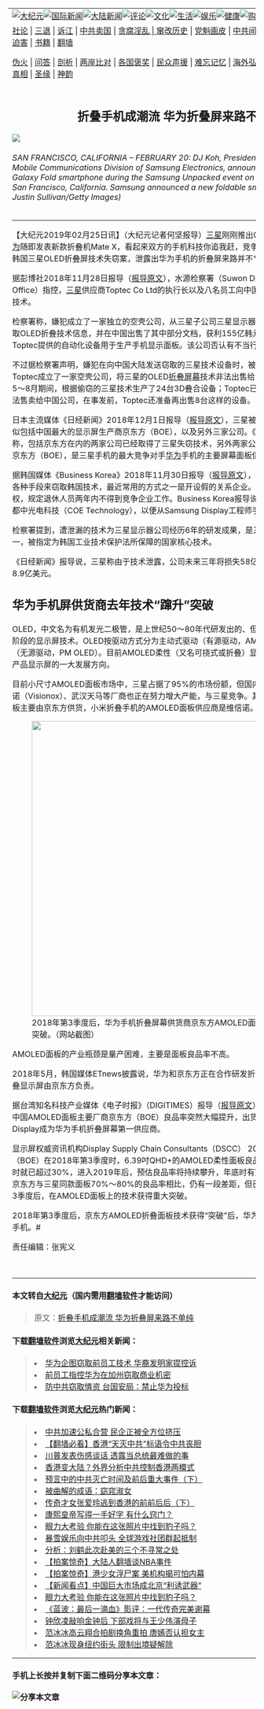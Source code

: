 <a name="1" id="1" target="_blank"></a><span id="1"></span>
<table border="0"><tr><td colspan="2" VALIGN=TOP><a href="https://github.com/woywz155/djy/blob/master/gb/nsc413.md#1"><img src="https://raw.githubusercontent.com/woywz155/www/master/t/djy/1.jpg" title="大纪元"></a><a href="https://github.com/woywz155/djy/blob/master/gb/n24hr.md#1"><img src="https://raw.githubusercontent.com/woywz155/www/master/t/djy/3.jpg" title="国际新闻"></a><a href="https://github.com/woywz155/djy/blob/master/gb/nsc413.md#1"><img src="https://raw.githubusercontent.com/woywz155/www/master/t/djy/4.jpg" title="大陆新闻"></a><a href="https://github.com/woywz155/djy/blob/master/gb/news392.md#1"><img src="https://raw.githubusercontent.com/woywz155/www/master/t/djy/5.jpg" title="评论"></a><a href="https://github.com/woywz155/djy/blob/master/gb/news2007.md#1"><img src="https://raw.githubusercontent.com/woywz155/www/master/t/djy/6.jpg" title="文化"></a><a href="https://github.com/woywz155/djy/blob/master/gb/news2008.md#1"><img src="https://raw.githubusercontent.com/woywz155/www/master/t/djy/7.jpg" title="生活"></a><a href="https://github.com/woywz155/djy/blob/master/gb/ncyule.md#1"><img src="https://raw.githubusercontent.com/woywz155/www/master/t/djy/8.jpg" title="娱乐"></a><a href="https://github.com/woywz155/djy/blob/master/gb/nsc1002.md#1"><img src="https://raw.githubusercontent.com/woywz155/www/master/t/djy/9.jpg" title="健康"><a href="https://www.youlucky.com"><img src="https://raw.githubusercontent.com/woywz155/www/master/t/djy/10.jpg" title="购物"></a><a href="https://www.supportepoch.org/donation?utm_medium=epochtimes&utm_source=referral&utm_campaign=donate_button_djyhomepage"><img src="https://raw.githubusercontent.com/woywz155/www/master/t/djy/12.jpg" title="捐款"></a></td></tr>
<tr><td colspan="2" VALIGN=TOP><a target="_blank" href="https://git.io/fjCRf">社论</a> | <a target="_blank" href="https://github.com/woywz155/djy/blob/master/gb/nf5657.md#1">三退</a> | <a target="_blank" href="https://github.com/woywz155/djy/blob/master/gb/nf6123.md#1">诉江</a> | <a target="_blank" href="https://github.com/woywz155/djy/blob/master/gb/nf1176117.md#1">中共卖国</a> | <a target="_blank" href="https://github.com/woywz155/djy/blob/master/gb/nf5773.md#1">贪腐淫乱 | <a target="_blank" href="https://github.com/woywz155/djy/blob/master/gb/nf1176115.md#1">窜改历史</a> | <a target="_blank" href="https://github.com/woywz155/djy/blob/master/gb/nf1176107.md#1">党魁画皮</a> | <a target="_blank" href="https://github.com/woywz155/djy/blob/master/gb/nf1320400.md#1">中共间谍</a> | <a target="_blank" href="https://github.com/woywz155/djy/blob/master/gb/nf1176114.md#1">破坏传统</a> | <a target="_blank" href="https://github.com/woywz155/djy/blob/master/gb/nf5287.md#1">恶贯满盈</a> | <a target="_blank" href="https://github.com/woywz155/djy/blob/master/gb/ncid278.md#1">人权</a> | <a target="_blank" href="https://github.com/woywz155/djy/blob/master/gb/nf1176111.md#1">迫害</a> | <a target="_blank" href="https://github.com/woywz155/djy/blob/master/gb/nf1235328.md#1">书籍</a> | <a target="_blank" href="https://github.com/woywz155/www/blob/master/README.md?zsrh#1">翻墙</a></p><p><a target="_blank" href="https://github.com/woywz155/djy/blob/master/gb/nf5562.md#1">伪火</a> | <a target="_blank" href="https://github.com/woywz155/djy/blob/master/gb/nf4378.md#1">问答</a> | <a target="_blank" href="https://github.com/woywz155/djy/blob/master/gb/nf5792.md#1">剖析</a> | <a target="_blank" href="https://github.com/woywz155/djy/blob/master/gb/nf5735.md#1">两岸比对</a> | <a target="_blank" href="https://github.com/woywz155/djy/blob/master/gb/nf6119.md#1">各国褒奖</a> | <a target="_blank" href="https://github.com/woywz155/djy/blob/master/gb/nf6120.md#1">民众声援</a> | <a target="_blank" href="https://github.com/woywz155/djy/blob/master/gb/nf1188594.md#1">难忘记忆</a> | <a target="_blank" href="https://github.com/woywz155/djy/blob/master/gb/nf3180.md#1">海外弘传</a> | <a target="_blank" href="https://github.com/woywz155/djy/blob/master/gb/nf5410.md#1">万人上访</a> | <a target="_blank" href="https://github.com/woywz155/ntdtv/blob/master/gb/prog1530_1.md#1">和平抗议</a> | <a target="_blank" href="https://github.com/woywz155/djy/blob/master/gb/nf4386.md#1">支持</a> | <a target="_blank" href="https://github.com/woywz155/djy/blob/master/gb/nf4389.md#1">真相</a> | <a target="_blank" href="https://github.com/woywz155/djy/blob/master/gb/nf5790.md#1">圣缘</a> | <a target="_blank" href="https://github.com/woywz155/djy/blob/master/gb/nf4786.md#1">神韵</a></td></tr>
<tr><td VALIGN=TOP width="626"><h2 align=center>折叠手机成潮流 华为折叠屏来路不单纯</h2>
<img src="http://i.epochtimes.com/assets/uploads/2019/02/GettyImages-1130992912-1-600x400.jpg" />
<h6>SAN FRANCISCO, CALIFORNIA &#8211; FEBRUARY 20: DJ Koh, President and CEO of IT &amp; Mobile Communications Division of Samsung Electronics, announces the new Samsung Galaxy Fold smartphone during the Samsung Unpacked event on February 20, 2019 in San Francisco, California. Samsung announced a new foldable smart phone. (Photo by Justin Sullivan/Getty Images)
</h6>
<hr>
<p>【大纪元2019年02月25日讯】（大纪元记者何坚报导）<a href="https://github.com/woywz155/djy/blob/master/gb/tag/%E4%B8%89%E6%98%9F.md">三星</a>刚刚推出Galaxy Fold折叠手机，<a href="https://github.com/woywz155/djy/blob/master/gb/tag/%E5%8D%8E%E4%B8%BA.md">华为</a>随即发表新款折叠机Mate X，看起来双方的手机科技你追我赶，竞争激烈，不过去年底爆出的韩国三星OLED折叠屏技术失窃案，泄露出华为手机的折叠屏来路并不“简单”。</p>
<p>据彭博社2018年11月28日报导（<a href="https://www.bloomberg.com/news/articles/2018-11-29/south-korea-charges-11-with-selling-samsung-technology-to-china" target="_blank" rel="noopener noreferrer">报导原文</a>），水源检察署（Suwon District Prosecutor&#8217;s Office）指控，<a href="https://github.com/woywz155/djy/blob/master/gb/tag/%E4%B8%89%E6%98%9F.md">三星</a>供应商Toptec Co Ltd的执行长以及八名员工向中国泄露三星OLED<a href="https://github.com/woywz155/djy/blob/master/gb/tag/%E6%8A%98%E5%8F%A0%E5%B1%8F%E5%B9%95.md">折叠屏幕</a>技术。</p>
<p>检察署称，嫌犯成立了一家独立的空壳公司，从三星子公司三星显示器（Samsung Display）获取OLED折叠技术信息，并在中国出售了其中部分文档，获利155亿韩元（1,385万美元）。Toptec提供的自动化设备用于生产手机显示面板。该公司否认有不当行为。</p>
<p>不过据检察署声明，嫌犯在向中国大陆发送窃取的三星技术设备时，被抓个正着。检察署表示，Toptec成立了一家空壳公司，将三星的OLED<a href="https://github.com/woywz155/djy/blob/master/gb/tag/%E6%8A%98%E5%8F%A0%E5%B1%8F%E5%B9%95.md">折叠屏幕</a>技术非法出售给中国公司，并且在2018年5～8月期间，根据偷窃的三星技术生产了24台3D叠合设备；Toptec已经将16台3D叠合设备非法售卖给中国公司，在事发前，Toptec还准备再出售8台这样的设备。</p>
<p>日本主流媒体《日经新闻》2018年12月1日报导（<a href="https://asia.nikkei.com/Business/Companies/Samsung-faces-5.8bn-loss-in-sales-after-tech-leak" target="_blank" rel="noopener noreferrer">报导原文</a>），三星被偷折叠屏幕技术的买家疑似包括中国最大的显示屏生产商京东方（BOE），以及另外三家公司。《日经新闻》表示，有消息称，包括京东方在内的两家公司已经取得了三星失窃技术，另外两家公司正在试图获取技术。而京东方（BOE），是三星手机的最大竞争对手<a href="https://github.com/woywz155/djy/blob/master/gb/tag/%E5%8D%8E%E4%B8%BA.md">华为</a>手机的主要屏幕面板供货商。</p>
<p>据韩国媒体《Business Korea》2018年11月30日报导（<a href="http://www.businesskorea.co.kr/news/articleView.md?idxno=27031" target="_blank" rel="noopener noreferrer">报导原文</a>），近年来中国公司试图通过各种手段来窃取韩国技术，最近常用的方式之一是开设假的关系企业。因为韩国为保护知识产权，规定退休人员两年内不得到竞争企业工作。Business Korea报导说，京东方（BOE）设立成都中光电科技（COE Technology），以便从Samsung Display工程师手上取得OLED面板技术。</p>
<p>检察署提到，遭泄漏的技术为三星显示器公司经历6年的研发成果，是三星的最新显示技术之一，被指定为韩国工业技术保护法所保障的国家核心技术。</p>
<p>《日经新闻》报导说，三星称由于技术泄露，公司未来三年将损失58亿美元销售额，利润或损失8.9亿美元。</p>
<h2>华为手机屏供货商去年技术“蹿升”突破</h2>
<p>OLED，中文名为有机发光二极管，是上世纪50～80年代研发出的、但直到本世纪初才进入实用阶段的显示屏技术。OLED按驱动方式分为主动式驱动（有源驱动，AM OLED）和被动式驱动（无源驱动，PM OLED）。目前AMOLED柔性（又名可挠式或折叠）显示屏是手机等消费类电子产品显示屏的一大发展方向。</p>
<p>目前小尺寸AMOLED面板市场中，三星占据了95%的市场份额，但国内的京东方（BOE）、维信诺（Visionox）、武汉天马等厂商也正在努力增大产能，与三星竞争。其中华为手机AMOLED面板主要由京东方供货，小米折叠手机的AMOLED面板供应商是维信诺。</p>
<figure id="attachment_11070794" style="width: 600px" class="wp-caption alignnone"><a href="http://i.epochtimes.com/assets/uploads/2019/02/3cfa82ef6b94a947d8e059d29d16828e.jpg" target="_blank" rel="noopener noreferrer"><img class="wp-image-11070794 size-full" src="http://i.epochtimes.com/assets/uploads/2019/02/3cfa82ef6b94a947d8e059d29d16828e.jpg" alt="" width="600" b="353" /></a><figcaption class="wp-caption-text">2018年第3季度后，华为手机折叠屏幕供货商京东方AMOLED面板量产技术获得重大突破。（网站截图）</figcaption></figure>
<p>AMOLED面板的产业瓶颈是量产困难，主要是面板良品率不高。</p>
<p>2018年5月，韩国媒体ETnews披露说，华为和京东方正在合作研发折叠屏智能手机，其中可折叠显示屏由京东方负责。</p>
<p>据台湾知名科技产业媒体《电子时报》（DIGITIMES）报导（<a href="https://www.digitimes.com.tw/tech/dt/n/shwnws.asp?CnlID=1&amp;id=0000552553_0ME4QHYH6GIC652DCRTIT" target="_blank" rel="noopener noreferrer">报导原文</a>），2018年第三季度后，中国AMOLED面板主要厂商京东方（BOE）良品率突然大幅提升，出货量大增，由此超越LG Display成为华为手机折叠屏幕第一供应商。</p>
<p>显示屏权威资讯机构Display Supply Chain Consultants（DSCC） 2019年1月指出，京东方（BOE）在2018年第3季度时，6.39吋QHD+的AMOLED柔性面板良品率仅超过10%，第4季时就已超过30%，进入2019年后，预估良品率将持续攀升，年底时有望超越50%的水准。虽然京东方与三星同款面板70%～80%的良品率相比，仍有一段差距，但已可看出京东方2018年第3季度后，在AMOLED面板上的技术获得重大突破。</p>
<p>2018年第3季度后，京东方AMOLED折叠面板技术获得“突破”后，华为2月24日发布其首款折叠手机。#</p>
<p>责任编辑：张宪义</p>
<p>&nbsp;</p>
<hr>

#### 本文转自<a href="http://www.epochtimes.com">大纪元</a>（国内需用<a href="https://git.io/JesJV">翻墙软件</a>才能访问）
> 原文：<a href="http://www.epochtimes.com/gb/19/2/25/n11070793.htm">折叠手机成潮流 华为折叠屏来路不单纯</a>
#### 下载<a href="https://git.io/JesJV">翻墙软件</a>浏览<a href="http://www.epochtimes.com">大纪元</a>相关新闻：
> <li><a href="http://www.epochtimes.com/gb/18/10/18/n10793659.htm">华为企图窃取前员工技术 华裔发明家提控诉</a></li>
> <li><a href="http://www.epochtimes.com/gb/18/7/12/n10558291.htm">前员工指控华为在加州窃取商业机密</a></li>
> <li><a href="http://www.epochtimes.com/gb/13/10/28/n3997223.htm">防中共窃取情资 台国安局：禁止华为投标</a></li>

#### 下载<a href="https://git.io/JesJV">翻墙软件</a>浏览<a href="http://www.epochtimes.com">大纪元</a>热门新闻：
> <li><a href="http://www.epochtimes.com/gb/19/10/7/n11572528.htm">中共加速公私合营 民企正被全方位挤压</a></li>
> <li><a href="http://www.epochtimes.com/gb/19/10/10/n11579807.htm">【翻墙必看】香港“天灭中共”标语令中共丧胆</a></li>
> <li><a href="http://www.epochtimes.com/gb/19/10/10/n11580036.htm">川普发表伤感谈话 透露当总统最难做的事</a></li>
> <li><a href="http://www.epochtimes.com/gb/19/10/9/n11579512.htm">香港变大陆？外界分析中共控制香港两模式</a></li>
> <li><a href="http://www.epochtimes.com/gb/19/9/29/n11554590.htm">预言中的中共灭亡时间及前后重大事件（下）</a></li>
> <li><a href="http://www.epochtimes.com/gb/19/10/4/n11568273.htm">被曲解的成语：窈窕淑女</a></li>
> <li><a href="http://www.epochtimes.com/gb/19/10/2/n11563658.htm">传奇才女张爱玲逃到香港的前前后后（下）</a></li>
> <li><a href="http://www.epochtimes.com/gb/19/9/23/n11539994.htm">康熙皇帝写得一手好字 有什么窍门？</a></li>
> <li><a href="http://www.epochtimes.com/gb/19/10/9/n11577534.htm">眼力大考验 你能在这张照片中找到豹子吗？</a></li>
> <li><a href="http://www.epochtimes.com/gb/19/10/9/n11578774.htm">暴雪娱乐向中共叩头 全球游戏社团群起抵制</a></li>
> <li><a href="http://www.epochtimes.com/gb/19/10/9/n11577528.htm">分析：刘鹤此次赴美的三个不寻常之处</a></li>
> <li><a href="http://www.epochtimes.com/gb/19/10/10/n11579606.htm">【拍案惊奇】大陆人翻墙谈NBA事件</a></li>
> <li><a href="http://www.epochtimes.com/gb/19/10/11/n11581423.htm">【拍案惊奇】港少女浮尸案 美机构揭可怕内幕</a></li>
> <li><a href="http://www.epochtimes.com/gb/19/10/9/n11578839.htm">【新闻看点】中国巨大市场成北京“利诱武器”</a></li>
> <li><a href="http://www.epochtimes.com/gb/19/10/9/n11577534.htm">眼力大考验 你能在这张照片中找到豹子吗？</a></li>
> <li><a href="http://www.epochtimes.com/gb/19/10/8/n11576651.htm">《蓝波：最后一滴血》影评：一代传奇完美谢幕</a></li>
> <li><a href="http://www.epochtimes.com/gb/19/10/9/n11578053.htm">钟欣凌敲响金钟后 下部戏将与王少伟演母子</a></li>
> <li><a href="http://www.epochtimes.com/gb/19/10/8/n11576766.htm">范冰冰高云翔合拍剧换角重拍 唐嫣否认担女主</a></li>
> <li><a href="http://www.epochtimes.com/gb/19/10/9/n11578789.htm">范冰冰现身纽约街头 限制出境疑解除</a></li>
<hr>

#### 手机上长按并复制下面二维码分享本文章：<br><br><img src="http://www.hehaibao.com/qr/index.php?m=1&e=L&p=10&t=&d=https://github.com/woywz155/djy/blob/master/gb/19/2/25/n11070793.md%231" title="分享本文章"></td><td VALIGN=TOP><a href="https://github.com/woywz155/djy/blob/master/gb/16/1/21/n4622075.md?dfh#1" target="_blank"><img src="https://raw.githubusercontent.com/woywz155/djy/master/gb/300/wei-f1.jpg" title="中共的伪火骗局"  alt="中共的伪火骗局"></a><br><a href="https://github.com/woywz155/yh/blob/master/README.md?dfh#1" target="_blank"><img src="https://raw.githubusercontent.com/woywz155/djy/master/gb/300/yong-h.jpg" title="永恒的见证"  alt="永恒的见证"></a><br><a href="https://github.com/woywz155/djy/blob/master/gb/13/9/29/n3974789.md?dfh#1" target="_blank"><img src="https://raw.githubusercontent.com/woywz155/djy/master/gb/300/shang-lnz.jpg" title="善良女子被中共投男牢"  alt="善良女子被中共投男牢"></a><br><a href="https://github.com/woywz155/djy/blob/master/gb/16/3/16/n4663449.md?dfh#1" target="_blank"><img src="https://raw.githubusercontent.com/woywz155/djy/master/gb/300/huo-z3.jpg" title="警卫目击活摘器官"  alt="警卫目击活摘器官"></a><br><a href="https://github.com/woywz155/djy/blob/master/gb/16/8/7/n8177641.md?dfh#1" target="_blank"><img src="https://raw.githubusercontent.com/woywz155/djy/master/gb/300/huo-z4.jpg" title="证人描述活摘恐怖"  alt="证人描述活摘恐怖"></a><br><a href="https://github.com/woywz155/djy/blob/master/gb/10/4/19/n2881569.md?dfh#1" target="_blank"><img src="https://raw.githubusercontent.com/woywz155/djy/master/gb/300/huo-z1.jpg" title="揭开活摘器官黑幕"  alt="揭开活摘器官黑幕"></a><br><a href="https://github.com/woywz155/djy/blob/master/gb/10/11/7/n3077476.md?dfh#1" target="_blank"><img src="https://raw.githubusercontent.com/woywz155/djy/master/gb/300/ma-ks.jpg" title="马克思的成魔之路"  alt="马克思的成魔之路"></a><br><a href="https://github.com/woywz155/djy/blob/master/gb/14/6/9/n4173977.md?dfh#1" target="_blank"><img src="https://raw.githubusercontent.com/woywz155/djy/master/gb/300/chang-zs.jpg" title="藏字石 蕴天机"  alt="藏字石 蕴天机"></a><br><a href="https://github.com/woywz155/djy/blob/master/gb/18/5/10/n10381511.md?dfh#1" target="_blank"><img src="https://raw.githubusercontent.com/woywz155/djy/master/gb/300/st1.jpg" title="关注3亿人三退"  alt="关注3亿人三退"></a><br><a href="https://github.com/woywz155/djy/blob/master/gb/18/3/21/n10237682.md?dfh#1" target="_blank"><img src="https://raw.githubusercontent.com/woywz155/djy/master/gb/300/jie-t.jpg" title="解体中共复兴中华"  alt="解体中共复兴中华"></a><br><a href="https://github.com/woywz155/djy/blob/master/gb/9/2/9/n2422991.md?dfh#1" target="_blank"><img src="https://raw.githubusercontent.com/woywz155/djy/master/gb/300/gao-zs.jpg" title="中共迫害良心律师"  alt="中共迫害良心律师"></a><br><a href="https://github.com/woywz155/djy/blob/master/gb/18/12/9/n10900044.md?dfh#1" target="_blank"><img src="https://raw.githubusercontent.com/woywz155/djy/master/gb/300/sj1.jpg" title="303万人举报江泽民"  alt="303万人举报江泽民"></a><br><a href="https://github.com/woywz155/djy/blob/master/gb/18/8/28/n10672014.md?dfh#1" target="_blank"><img src="https://raw.githubusercontent.com/woywz155/djy/master/gb/300/sj2.jpg" title="这些官员为何起诉江泽民"  alt="这些官员为何起诉江泽民"></a><br><a href="https://github.com/woywz155/djy/blob/master/gb/8/12/18/n2367165.md?dfh#1" target="_blank"><img src="https://raw.githubusercontent.com/woywz155/djy/master/gb/300/liangan.jpg" title="海峡两岸的强烈对比"  alt="海峡两岸的强烈对比"></a><br><a href="https://github.com/woywz155/djy/blob/master/gb/15/5/5/n4427238.md?dfh#1" target="_blank"><img src="https://raw.githubusercontent.com/woywz155/djy/master/gb/300/jia-ndzl.jpg" title="加拿大总理的贺信"  alt="加拿大总理的贺信"></a><br><a href="https://github.com/woywz155/djy/blob/master/gb/11/6/17/n3289382.md?dfh#1" target="_blank"><img src="https://raw.githubusercontent.com/woywz155/djy/master/gb/300/xiao-wd.jpg" title="探寻真相兼听则明"  alt="探寻真相兼听则明"></a><br><a href="https://github.com/woywz155/djy/blob/master/gb/18/10/27/n10812623.md?dfh#1" target="_blank"><img src="https://raw.githubusercontent.com/woywz155/djy/master/gb/300/yindu.jpg" title="印度媒体报道东方"  alt="印度媒体报道东方"></a><br><a href="https://github.com/woywz155/djy/blob/master/gb/18/6/9/n10469652.md?dfh#1" target="_blank"><img src="https://raw.githubusercontent.com/woywz155/djy/master/gb/300/xie-j.jpg" title="不一样的海外校园"  alt="不一样的海外校园"></a><br><a href="https://github.com/woywz155/djy/blob/master/gb/7/4/5/n1669415.md?dfh#1" target="_blank"><img src="https://raw.githubusercontent.com/woywz155/djy/master/gb/300/li-up.jpg" title="从大师到徒弟的传奇"  alt="从大师到徒弟的传奇"></a><br><a href="https://github.com/woywz155/djy/blob/master/gb/17/5/26/n9191512.md?dfh#1" target="_blank"><img src="https://raw.githubusercontent.com/woywz155/djy/master/gb/300/zfl2.jpg" title="亿万人与东方一本奇书"  alt="亿万人与东方一本奇书"></a><br><a href="https://github.com/woywz155/djy/blob/master/gb/13/11/27/n4020290.md?dfh#1" target="_blank"><img src="https://raw.githubusercontent.com/woywz155/djy/master/gb/300/zhen-h.jpg" title="大陆见不到的震撼场面"  alt="大陆见不到的震撼场面"></a><br><a href="https://github.com/woywz155/djy/blob/master/gb/15/7/17/n4482910.md?dfh#1" target="_blank"><img src="https://raw.githubusercontent.com/woywz155/djy/master/gb/300/dalu-sk.jpg" title="人心向善 大陆当初盛况"  alt="人心向善 大陆当初盛况"></a><br><a href="https://github.com/woywz155/djy/blob/master/gb/9/10/15/n2689419.md?dfh#1" target="_blank"><img src="https://raw.githubusercontent.com/woywz155/djy/master/gb/300/zfl1.jpg" title="追寻真理 这书讲什么"  alt="追寻真理 这书讲什么"></a><br><a href="https://github.com/woywz155/www/blob/master/README.md?dfh#1" target="_blank"><img src="https://raw.githubusercontent.com/woywz155/djy/master/gb/300/fq1.jpg" title="下载免费翻墙软件"  alt="下载免费翻墙软件"></a><br></td></tr></table>
